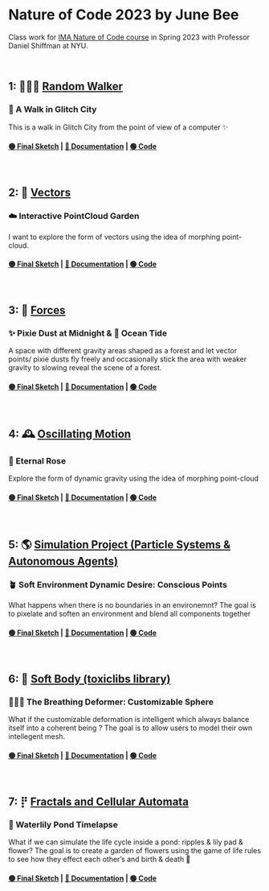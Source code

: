# Nature of Code 2023 by June Bee
Class work for [IMA Nature of Code course](https://github.com/nature-of-code/noc-syllabus-S23) in Spring 2023 with Professor Daniel Shiffman at NYU.

</br>

## 1: 🚶🏼‍♂️ [Random Walker](https://github.com/nature-of-code/noc-syllabus-S23/tree/main/module00-intro)<br/> 
### 🌆 A Walk in Glitch City 
This is a walk in Glitch City from the point of view of a computer ✨
#### **[🟡 Final Sketch](https://junebee66.github.io/nature-of-code-2023spring/01_random_walker/index.html) | [🔵 Documentation](https://quixotic-mandible-495.notion.site/NOC-1-A-Walk-in-Glitch-City-POV-computer-d2080bb5fd864ce7af71ba5afb0c4fdb)** | [🟢 Code](https://github.com/junebee66/nature-of-code-2023spring/tree/main/01_random_walker)

</br>

## 2: 🏹 [Vectors](https://github.com/nature-of-code/noc-syllabus-S23/tree/main/module01-vectors)<br/> 
### ☁️ Interactive PointCloud Garden
I want to explore the form of vectors using the idea of morphing point-cloud.
#### **[🟡 Final Sketch](https://junebee66.github.io/nature-of-code-2023spring/02_vectors/index.html) | [🔵 Documentation](https://quixotic-mandible-495.notion.site/NOC-2-Vector-d77ba47c234a4b1bba2c0bbee46bc66c)** | [🟢 Code](https://github.com/junebee66/nature-of-code-2023spring/tree/main/02_vectors)

</br>

## 3: 💨 [Forces](https://github.com/nature-of-code/noc-syllabus-S23/tree/main/module02-forces)<br/> 
### ✨ Pixie Dust at Midnight & 🌊 Ocean Tide
A space with different gravity areas shaped as a forest and let vector points/ pixie dusts fly freely and occasionally stick the area with weaker gravity to slowing reveal the scene of a forest.
#### **[🟡 Final Sketch](https://junebee66.github.io/nature-of-code-2023spring/03_forces/Force-Forest%20Points/index.html) | [🔵 Documentation](https://quixotic-mandible-495.notion.site/NOC-3-Forces-89c31c1a4d2d4390845c6bc6912b9821)** | [🟢 Code](https://github.com/junebee66/nature-of-code-2023spring/tree/main/03_forces)

</br>

## 4: 🕰️ [Oscillating Motion](https://github.com/nature-of-code/noc-syllabus-S23/tree/main/module03-oscillating-motion)
### 🌹 Eternal Rose
Explore the form of dynamic gravity using the idea of morphing point-cloud
#### **[🟡 Final Sketch](https://junebee66.github.io/nature-of-code-2023spring/04_oscillating-motion/Oscillating%20Motion-Flowerverse%20Line/index.html) | [🔵 Documentation](https://quixotic-mandible-495.notion.site/NOC-4-Oscillating-Motion-c0dac027771c41a89f903a259313aa04)** | [🟢 Code](https://github.com/junebee66/nature-of-code-2023spring/tree/main/04_oscillating-motion)
</br>

## 5: 🌎 [Simulation Project (Particle Systems & Autonomous Agents)](https://github.com/nature-of-code/noc-syllabus-S23/tree/main/module04-systems)
### 🪴 Soft Environment Dynamic Desire: Conscious Points
What happens when there is no boundaries in an environemnt? The goal is to pixelate and soften an environment and blend all components together
#### **[🟡 Final Sketch](https://junebee66.github.io/nature-of-code-2023spring/05_simulation_project/Simulation%20Project%20-%20Final%20Garden/index.html) | [🔵 Documentation](https://quixotic-mandible-495.notion.site/NOC-5-Simulation-Project-98e0acc386bd4fc2ac4da2165512d409)** | [🟢 Code](https://github.com/junebee66/nature-of-code-2023spring/tree/main/05_simulation_project)

</br>

## 6: 🏐 [Soft Body (toxiclibs library)](https://github.com/nature-of-code/noc-syllabus-S23/tree/main/module06-softbody)
### 🧘🏻‍♀️ The Breathing Deformer: Customizable Sphere
What if the customizable deformation is intelligent which always balance itself into a coherent being ? The goal is to allow users to model their own intellegent mesh.
#### **[🟡 Final Sketch](https://junebee66.github.io/nature-of-code-2023spring/06-soft-body/index.html) | [🔵 Documentation](https://quixotic-mandible-495.notion.site/NOC-6-Soft-Body-The-Breathing-Deformer-02d5278206e24eb39d4b64c2948584a7)** | [🟢 Code](https://github.com/junebee66/nature-of-code-2023spring/tree/main/06-soft-body)

</br>

## 7: ⡟ [Fractals and Cellular Automata](https://github.com/nature-of-code/noc-syllabus-S23/tree/main/module07-fractals-ca)
### 🪷 Waterlily Pond Timelapse
What if we can simulate the life cycle inside a pond: ripples & lily pad & flower? The goal is to create a garden of flowers using the game of life rules to see how they effect each other’s and birth & death  🌸
#### **[🟡 Final Sketch](https://junebee66.github.io/nature-of-code-2023spring/07_fractals-cellular-automata/index.html) | [🔵 Documentation](https://quixotic-mandible-495.notion.site/NOC-7-Fractals-and-Cellular-Automata-ddbebefc721d4973970cdc675dbccd69)** | [🟢 Code](https://github.com/junebee66/nature-of-code-2023spring/tree/main/07_fractals-cellular-automata)
